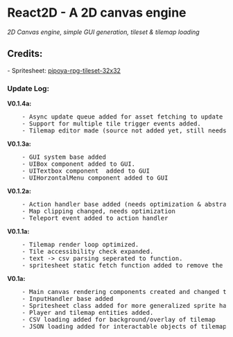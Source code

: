 <h1>React2D - A 2D canvas engine</h1>
<i>
    2D Canvas engine, simple GUI generation, tileset & tilemap loading
</i>

<h2>Credits: </h2>
- Spritesheet: <a href="https://pipoya.itch.io/pipoya-rpg-tileset-32x32">pipoya-rpg-tileset-32x32</a>

<h3>Update Log:</h3> 
<strong>V0.1.4a:</strong> 
<pre>
    - Async update queue added for asset fetching to update loop.
    - Support for multiple tile trigger events added. 
    - Tilemap editor made (source not added yet, still needs some bug fixing)
</pre>

<strong>V0.1.3a:</strong> 
<pre>
    - GUI system base added
    - UIBox component added to GUI.
    - UITextbox component  added to GUI
    - UIHorzontalMenu component added to GUI 
</pre>

<strong>V0.1.2a:</strong> 
<pre>
    - Action handler base added (needs optimization & abstractation, no interface implementation in node, gotta look into this)
    - Map clipping changed, needs optimization 
    - Teleport event added to action handler
</pre>

<strong>V0.1.1a:</strong> 
<pre>
    - Tilemap render loop optimized.
    - Tile accessibility check expanded. 
    - text -> csv parsing seperated to function.
    - spritesheet static fetch function added to remove the need to load/parse image yourself.
</pre>

<strong>V0.1a:</strong> 
<pre>
    - Main canvas rendering components created and changed to frame based updates.
    - InputHandler base added
    - Spritesheet class added for more generalized sprite handeling
    - Player and tilemap entities added.
    - CSV loading added for background/overlay of tilemap
    - JSON loading added for interactable objects of tilemap
</pre>
